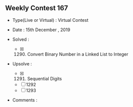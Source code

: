 ## Weekly Contest 167

* Type(Live or Virtual) : Virtual Contest

* Date : 15th December , 2019

* Solved :

    * [x] 1290. Convert Binary Number in a Linked List to Integer

* Upsolve :

  - [x] 1291. Sequential Digits
  - [ ] 1292
  - [ ] 1293

* Comments :
